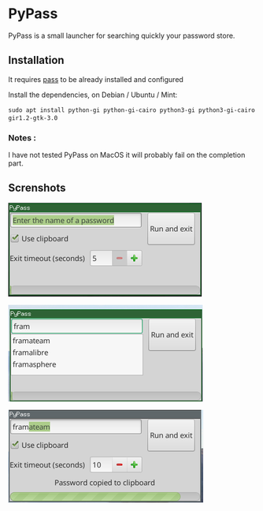 # PyPass

PyPass is a small launcher for searching quickly your password store.

## Installation

It requires [pass](https://www.passwordstore.org/) to be already installed and configured

Install the dependencies, on Debian / Ubuntu / Mint:

    sudo apt install python-gi python-gi-cairo python3-gi python3-gi-cairo gir1.2-gtk-3.0

### Notes :

I have not tested PyPass on MacOS it will probably fail on the completion part.

## Screnshots

![main](img/main.png)

![complete](img/complete.png)

![timeout](img/timeout.png)
